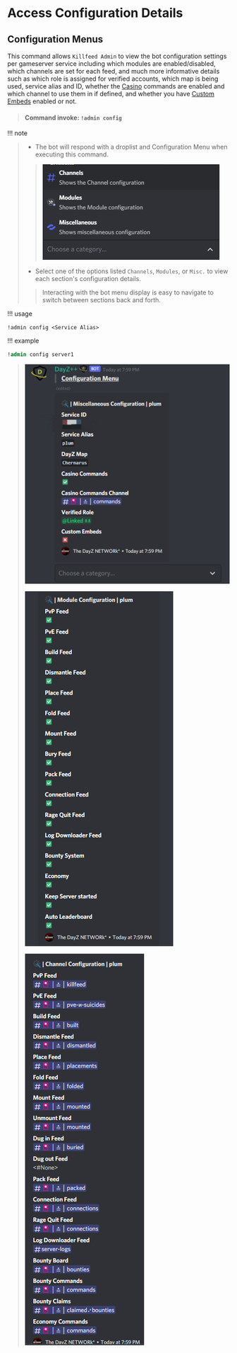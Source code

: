 # Access Configuration Details

## Configuration Menus

This command allows `Killfeed Admin` to view the bot configuration settings per gameserver service including which modules are enabled/disabled, which channels are set for each feed, and much more informative details such as which role is assigned for verified accounts, which map is being used, service alias and ID, whether the [Casino](../economy/slots.md) commands are enabled and which channel to use them in if defined, and whether you have [Custom Embeds](../customization/custom_embeds.md) enabled or not.

> #### Command invoke: ```!admin config```

!!! note
> + The bot will respond with a droplist and Configuration Menu when executing this command.
> > ![screenshot](../img/admin_config_droplist.png)
> + Select one of the options listed `Channels`, `Modules`, or `Misc.` to view each section's configuration details.
> > Interacting with the bot menu display is easy to navigate to switch between sections back and forth.

!!! usage
```
!admin config <Service Alias>
```

!!! example

``` {.sql title="Admin Config Command Examples" linenums="1"}
!admin config server1
```


> ![screenshot](../img/admin_config_misc.png)
> 
> ![screenshot](../img/admin_config.png)
> 
> ![screenshot](../img/admin_config_channels.png)
